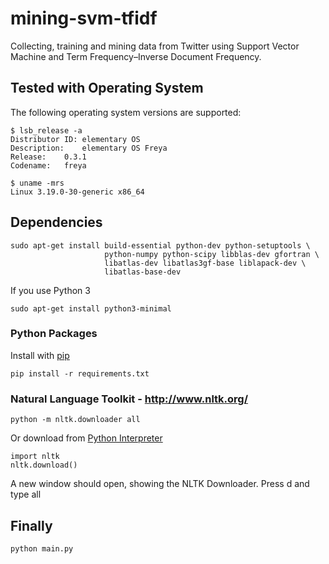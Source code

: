 mining-svm-tfidf
================

Collecting, training and mining data from Twitter using Support Vector Machine and Term Frequency–Inverse Document Frequency.

## Tested with Operating System

The following operating system versions are supported:

```
$ lsb_release -a
Distributor ID:	elementary OS
Description:	elementary OS Freya
Release:	0.3.1
Codename:	freya

$ uname -mrs
Linux 3.19.0-30-generic x86_64
```

## Dependencies

```
sudo apt-get install build-essential python-dev python-setuptools \
                     python-numpy python-scipy libblas-dev gfortran \
                     libatlas-dev libatlas3gf-base liblapack-dev \
                     libatlas-base-dev
```

If you use Python 3

```
sudo apt-get install python3-minimal
```


### Python Packages

Install with [pip](https://pip.pypa.io/en/stable/)

```
pip install -r requirements.txt
```

### Natural Language Toolkit - http://www.nltk.org/

```
python -m nltk.downloader all
```

Or download from [Python Interpreter](https://docs.python.org/2/tutorial/interpreter.html)

```
import nltk
nltk.download()
```

A new window should open, showing the NLTK Downloader. Press d and type all

## Finally

```
python main.py
```
